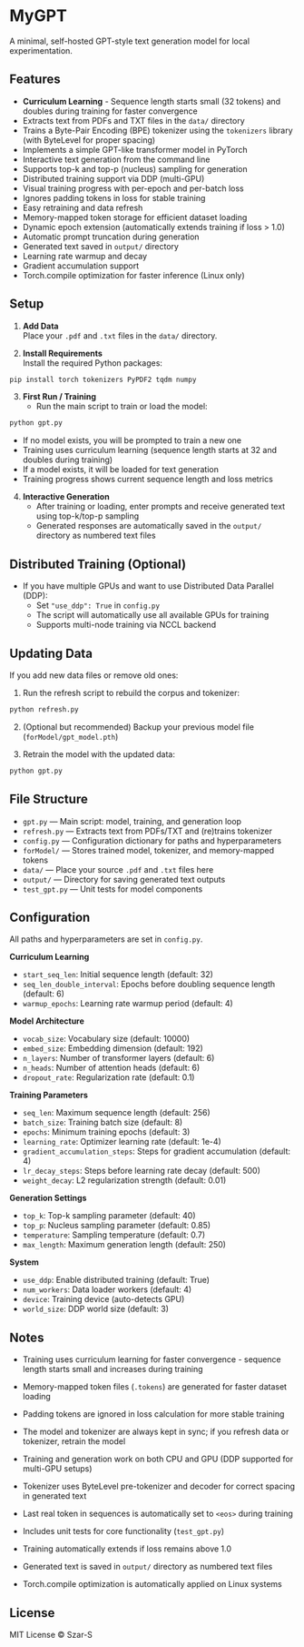 # MyGPT

A minimal, self-hosted GPT-style text generation model for local experimentation.

## Features

- **Curriculum Learning** - Sequence length starts small (32 tokens) and doubles during training for faster convergence
- Extracts text from PDFs and TXT files in the `data/` directory
- Trains a Byte-Pair Encoding (BPE) tokenizer using the `tokenizers` library (with ByteLevel for proper spacing)
- Implements a simple GPT-like transformer model in PyTorch
- Interactive text generation from the command line
- Supports top-k and top-p (nucleus) sampling for generation
- Distributed training support via DDP (multi-GPU)
- Visual training progress with per-epoch and per-batch loss
- Ignores padding tokens in loss for stable training
- Easy retraining and data refresh
- Memory-mapped token storage for efficient dataset loading
- Dynamic epoch extension (automatically extends training if loss > 1.0)
- Automatic prompt truncation during generation
- Generated text saved in `output/` directory
- Learning rate warmup and decay
- Gradient accumulation support
- Torch.compile optimization for faster inference (Linux only)

## Setup

1. **Add Data**  
   Place your `.pdf` and `.txt` files in the `data/` directory.

2. **Install Requirements**  
   Install the required Python packages:
```sh
pip install torch tokenizers PyPDF2 tqdm numpy
```

3. **First Run / Training**
   - Run the main script to train or load the model:
```sh
python gpt.py
```
   - If no model exists, you will be prompted to train a new one
   - Training uses curriculum learning (sequence length starts at 32 and doubles during training)
   - If a model exists, it will be loaded for text generation
   - Training progress shows current sequence length and loss metrics

4. **Interactive Generation**
   - After training or loading, enter prompts and receive generated text using top-k/top-p sampling
   - Generated responses are automatically saved in the `output/` directory as numbered text files

## Distributed Training (Optional)
- If you have multiple GPUs and want to use Distributed Data Parallel (DDP):
  - Set `"use_ddp": True` in `config.py`
  - The script will automatically use all available GPUs for training
  - Supports multi-node training via NCCL backend

## Updating Data
If you add new data files or remove old ones:

1. Run the refresh script to rebuild the corpus and tokenizer:
```sh
python refresh.py
```

2. (Optional but recommended) Backup your previous model file (`forModel/gpt_model.pth`)

3. Retrain the model with the updated data:
```sh
python gpt.py
```

## File Structure

- `gpt.py` — Main script: model, training, and generation loop
- `refresh.py` — Extracts text from PDFs/TXT and (re)trains tokenizer
- `config.py` — Configuration dictionary for paths and hyperparameters
- `forModel/` — Stores trained model, tokenizer, and memory-mapped tokens
- `data/` — Place your source `.pdf` and `.txt` files here
- `output/` — Directory for saving generated text outputs
- `test_gpt.py` — Unit tests for model components

## Configuration

All paths and hyperparameters are set in `config.py`.

**Curriculum Learning**
- `start_seq_len`: Initial sequence length (default: 32)
- `seq_len_double_interval`: Epochs before doubling sequence length (default: 6)
- `warmup_epochs`: Learning rate warmup period (default: 4)

**Model Architecture**
- `vocab_size`: Vocabulary size (default: 10000)
- `embed_size`: Embedding dimension (default: 192)
- `n_layers`: Number of transformer layers (default: 6)
- `n_heads`: Number of attention heads (default: 6)
- `dropout_rate`: Regularization rate (default: 0.1)

**Training Parameters**
- `seq_len`: Maximum sequence length (default: 256)
- `batch_size`: Training batch size (default: 8)
- `epochs`: Minimum training epochs (default: 3)
- `learning_rate`: Optimizer learning rate (default: 1e-4)
- `gradient_accumulation_steps`: Steps for gradient accumulation (default: 4)
- `lr_decay_steps`: Steps before learning rate decay (default: 500)
- `weight_decay`: L2 regularization strength (default: 0.01)

**Generation Settings**
- `top_k`: Top-k sampling parameter (default: 40)
- `top_p`: Nucleus sampling parameter (default: 0.85)
- `temperature`: Sampling temperature (default: 0.7)
- `max_length`: Maximum generation length (default: 250)

**System**
- `use_ddp`: Enable distributed training (default: True)
- `num_workers`: Data loader workers (default: 4)
- `device`: Training device (auto-detects GPU)
- `world_size`: DDP world size (default: 3)

## Notes

* Training uses curriculum learning for faster convergence - sequence length starts small and increases during training

* Memory-mapped token files (`.tokens`) are generated for faster dataset loading

* Padding tokens are ignored in loss calculation for more stable training

* The model and tokenizer are always kept in sync; if you refresh data or tokenizer, retrain the model

* Training and generation work on both CPU and GPU (DDP supported for multi-GPU setups)

* Tokenizer uses ByteLevel pre-tokenizer and decoder for correct spacing in generated text

* Last real token in sequences is automatically set to `<eos>` during training

* Includes unit tests for core functionality (`test_gpt.py`)

* Training automatically extends if loss remains above 1.0

* Generated text is saved in `output/` directory as numbered text files

* Torch.compile optimization is automatically applied on Linux systems

## License

MIT License © Szar-S